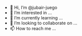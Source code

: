 - 👋 Hi, I’m @jubair-juego
- 👀 I’m interested in ...
- 🌱 I’m currently learning ...
- 💞️ I’m looking to collaborate on ...
- 📫 How to reach me ...

<!---
jubair-juego/jubair-juego is a ✨ special ✨ repository because its `README.md` (this file) appears on your GitHub profile.
You can click the Preview link to take a look at your changes.
--->

